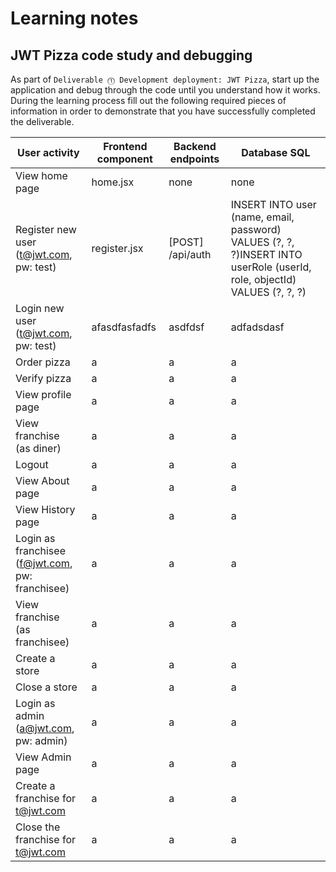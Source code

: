 # Learning notes

## JWT Pizza code study and debugging

As part of `Deliverable ⓵ Development deployment: JWT Pizza`, start up the application and debug through the code until you understand how it works. During the learning process fill out the following required pieces of information in order to demonstrate that you have successfully completed the deliverable.

| User activity                                       | Frontend component | Backend endpoints | Database SQL |
| --------------------------------------------------- | ------------------ | ----------------- | ------------ |
| View home page                                      | home.jsx	         | none              | none         |
| Register new user<br/>(t@jwt.com, pw: test)         | register.jsx       | [POST] /api/auth	 | INSERT INTO user (name, email, password) VALUES (?, ?, ?)INSERT INTO userRole (userId, role, objectId) VALUES (?, ?, ?)|
| Login new user<br/>(t@jwt.com, pw: test)            |     afasdfasfadfs               |         asdfdsf          |    adfadsdasf          |
| Order pizza                                         |             a       |            a       |          a    |
| Verify pizza                                        |           a         |           a        |          a    |
| View profile page                                   |            a        |            a       |       a       |
| View franchise<br/>(as diner)                       |           a         |              a     |           a   |
| Logout                                              |            a        |           a        |         a     |
| View About page                                     |          a          |             a      |        a      |
| View History page                                   |           a         |            a       |     a         |
| Login as franchisee<br/>(f@jwt.com, pw: franchisee) |           a         |           a        |       a       |
| View franchise<br/>(as franchisee)                  |            a        |            a       |      a        |
| Create a store                                      |            a        |              a     |        a      |
| Close a store                                       |            a        |             a      |       a       |
| Login as admin<br/>(a@jwt.com, pw: admin)           |            a        |              a     |         a     |
| View Admin page                                     |            a        |            a       |     a         |
| Create a franchise for t@jwt.com                    |         a           |           a        |       a       |
| Close the franchise for t@jwt.com                   |            a        |           a        |       a       |
